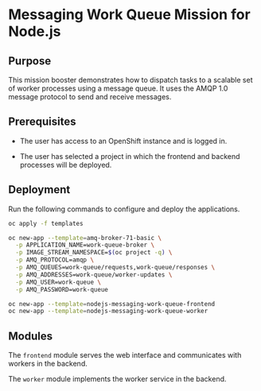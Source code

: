 # Messaging Work Queue Mission for Node.js

## Purpose

This mission booster demonstrates how to dispatch tasks to a scalable
set of worker processes using a message queue. It uses the AMQP 1.0
message protocol to send and receive messages.

## Prerequisites

* The user has access to an OpenShift instance and is logged in.

* The user has selected a project in which the frontend and backend
  processes will be deployed.

## Deployment

Run the following commands to configure and deploy the applications.

```bash
oc apply -f templates

oc new-app --template=amq-broker-71-basic \
  -p APPLICATION_NAME=work-queue-broker \
  -p IMAGE_STREAM_NAMESPACE=$(oc project -q) \
  -p AMQ_PROTOCOL=amqp \
  -p AMQ_QUEUES=work-queue/requests,work-queue/responses \
  -p AMQ_ADDRESSES=work-queue/worker-updates \
  -p AMQ_USER=work-queue \
  -p AMQ_PASSWORD=work-queue

oc new-app --template=nodejs-messaging-work-queue-frontend
oc new-app --template=nodejs-messaging-work-queue-worker
```

## Modules

The `frontend` module serves the web interface and communicates with
workers in the backend.

The `worker` module implements the worker service in the backend.
